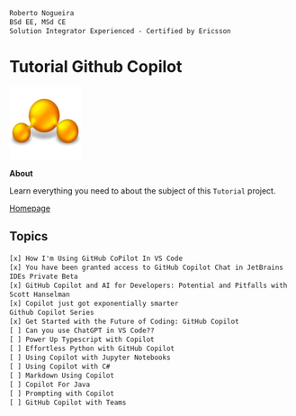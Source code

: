 ```
Roberto Nogueira  
BSd EE, MSd CE
Solution Integrator Experienced - Certified by Ericsson
```
# Tutorial Github Copilot

![tutorial image](images/tutorial.png)

**About**

Learn everything you need to about the subject of this `Tutorial` project.

[Homepage](https://tutorial.com)

## Topics
```
[x] How I'm Using GitHub CoPilot In VS Code
[x] You have been granted access to GitHub Copilot Chat in JetBrains IDEs Private Beta
[x] GitHub Copilot and AI for Developers: Potential and Pitfalls with Scott Hanselman
[x] Copilot just got exponentially smarter
Github Copilot Series
[x] Get Started with the Future of Coding: GitHub Copilot 
[ ] Can you use ChatGPT in VS Code?? 
[ ] Power Up Typescript with Copilot 
[ ] Effortless Python with GitHub Copilot 
[ ] Using Copilot with Jupyter Notebooks 
[ ] Using Copilot with C# 
[ ] Markdown Using Copilot 
[ ] Copilot For Java 
[ ] Prompting with Copilot 
[ ] GitHub Copilot with Teams
```
